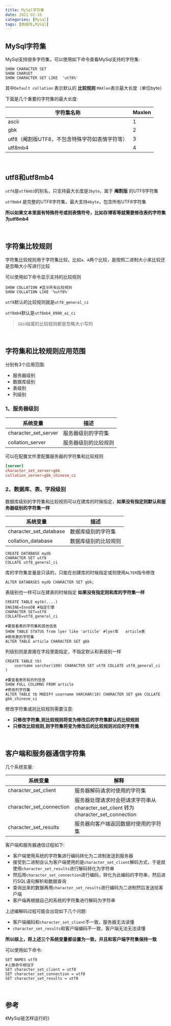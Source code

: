 ```yaml
---
title: MySql字符集
date: 2021-02-16
categories: [Mysql]
tags: [数据库,MySql] 
---
```


## MySql字符集

MySql支持很多字符集，可以使用如下命令查看MySql支持的字符集:

```mysql
SHOW CHARACTER SET
SHOW CHARSET
SHOW CHARACTER SET LIKE  'utf8%'
```

其中`Default collation` 表示默认的 **比较规则** `MAXlen`表示最大长度（单位byte）

下面是几个重要的字符集的最大长度:

| 字符集名称                                     | Maxlen |
| ---------------------------------------------- | ------ |
| ascii                                          | 1      |
| gbk                                            | 2      |
| utf8（阉割版UTF8，不包含特殊字符如表情字符等） | 3      |
| utf8mb4                                        | 4      |

​    

## utf8和utf8mb4

`utf8`是`utf8mb3`的别名，只支持最大长度是`3byte`，属于 **阉割版** 的UTF8字符集

`utf8mb4` 是完整的UTF8字符集，最大支持`4byte`，包含所有UTF8字符集

**所以如果文本里面有特殊符号或则表情符号，比如存博客等就需要修改表的字符集为utf8mb4**

​    

## 字符集比较规则

字符集比较规则用于字符集比较，比如`a、A`两个比较，是按照二进制大小来比较还是忽略大小写进行比较

可以使用如下命令显示支持的比较规则

```mysql
SHOW COLLATION #显示所有比较规则
SHOW COLLATION LIKE '%utf8%'
```

`utf8`默认的比较规则就是`utf8_general_ci` 

`utf8mb4`默认是`utf8mb4_0900_ai_ci`

> 以ci结尾的比较规则都是忽略大小写的

​    

## 字符集和比较规则应用范围

分别有3个应用范围:

- 服务器级别
- 数据库级别
- 表级别
- 列级别

### 1、服务器级别

| 系统变量             | 描述                 |
| -------------------- | -------------------- |
| character_set_server | 服务器级别的字符集   |
| collation_server     | 服务器级别的比较规则 |

可以在配置文件里配置服务器的字符集和比较规则

```toml
[server]
character_set_server=gbk
collation_server=gbk_chinese_ci
```

### 2、数据库、表、字段级别

数据库级别的字符集和比较规则可以在建库的时候指定，**如果没有指定则默认和服务器级别的字符集一样**

| 系统变量               | 描述                 |
| ---------------------- | -------------------- |
| character_set_database | 数据库级别的字符集   |
| collation_database     | 数据库级别的比较规则 |

```mysql
CREATE DATABASE mydb
CHARACTER SET utf8
COLLATE utf8_general_ci
```

库的字符集变量是只读的，只能在创建库的时候指定或则使用`ALTER`指令修改

```mysql
ALTER DATABASES mydb CHARACTER SET gbk;
```

表级别也一样可以在建表的时候指定 **如果没有指定则和库的字符集一样**

```mysql
CREATE TABLE mytb(....)
ENGINE=InnoDB #指定引擎
CHARACTER SET=utf8
COLLATE=utf8_general_ci
```

```mysql
#要查看表的字符集和其他信息
SHOW TABLE STATUS from lyer like 'article' #lyer库   article表
#修改表的字符集
ALTER TABLE article CHARACTER SET gbk
```

列级别则是直接在字段里面指定，不指定默认和表级别一样

```mysql
CREATE TABLE tb(
	username varchar(100) CHARACTER SET utf8 COLLATE utf8_general_ci
)
```

```mysql
#要查看表所有的列信息
SHOW FULL COLUMNS FROM article
#修改列字符集
ALTER TABLE tb MODIFY username VARCHAR(10) CHARACTER SET gbk COLLATE gbk_chinese_ci
```

修改字符集或则比较规则需要注意:

- **只修改字符集,则比较规则将变为修改后的字符集默认的比较规则**
- **只修改比较规则,则字符集将变为修改后的比较规则对应的字符集**

​    

## 客户端和服务器通信字符集

几个系统变量:

| 系统变量                 | 解释                                                         |
| ------------------------ | ------------------------------------------------------------ |
| character_set_client     | 服务器解码请求时使用的字符集                                 |
| character_set_connection | 服务器处理请求时会把请求字符串从 character_set_client 转为 character_set_connection |
| character_set_results    | 服务器向客户端返回数据时使用的字符集                         |

客户端和服务器通信过程如下:

- 客户端使用系统的字符集进行编码转化为二进制发送到服务器
- 接受到二进制会认为客户端使用的是`character_set_client`解码方式，于是就使用`character_set_results`进行解码转化为字符串
- 然后用`character_set_connection`进行编码，转化为此编码的字符串，然后进行SQL语句解析和数据查询
- 查询出来的数据再用`character_set_results`进行编码为二进制然后发送给客户端
- 客户端再根据自己的系统的字符集进行解码为字符串

上述编解码过程可能会出现如下几个问题:

- 客户端编码和`character_set_client`不一致，服务器无法读懂
- `character_set_results`和客户端编码不一致，客户端无法无法读懂

**所以综上，将上述三个系统变量都设置为一致，并且和客户端字符集保持一致**

可以使用如下命令:

```mysql
SET NAMES utf8
#上面命令相当于
SET character_set_client = utf8
SET character_set_connection = utf8
SET character_set_results = utf8
```

​    

## 参考

《MySql是怎样运行的》